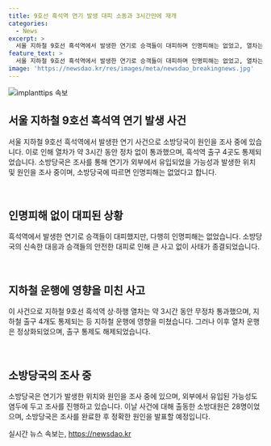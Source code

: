 ```yaml
---
title: 9호선 흑석역 연기 발생 대피 소동과 3시간만에 재개
categories:
  - News
excerpt: >
  서울 지하철 9호선 흑석역에서 발생한 연기로 승객들이 대피하며 인명피해는 없었고, 열차는 3시간 동안 무정차 운행되었다. 소방당국은 연기 배출 작업을 완료한 후 정상화되었으며, 연기 발생 위치와 원인을 조사 중이다. 28대의 차량과 102명의 인원이 출동하여 상황을 처리했다.
feature_text: >
  서울 지하철 9호선 흑석역에서 발생한 연기로 승객들이 대피하며 인명피해는 없었고, 열차는 3시간 동안 무정차 운행되었다. 소방당국은 연기 배출 작업을 완료한 후 정상화되었으며, 연기 발생 위치와 원인을 조사 중이다. 28대의 차량과 102명의 인원이 출동하여 상황을 처리했다.
image: 'https://newsdao.kr/res/images/meta/newsdao_breakingnews.jpg'
---
```


<p><img src="https://newsdao.kr/res/images/meta/newsdao_breakingnews.jpg" alt="implanttips 속보" /></p>

<h2 data-ke-size="size26">서울 지하철 9호선 흑석역 연기 발생 사건</h2>

<p>서울 지하철 9호선 흑석역에서 발생한 연기 사건으로 소방당국이 원인을 조사 중에 있습니다. 이로 인해 열차가 약 3시간 동안 정차 없이 통과했으며, 흑석역 출구 4곳도 통제되었습니다. 소방당국은 조사를 통해 연기가 외부에서 유입되었을 가능성과 발생한 위치 및 원인을 조사 중이며, 소방당국에 따르면 인명피해는 없었다고 합니다.</p>

<p data-ke-size="size16">&nbsp;</p>

<h2 data-ke-size="size24">인명피해 없이 대피된 상황</h2>

<p>흑석역에서 발생한 연기로 승객들이 대피했지만, 다행히 인명피해는 없었습니다. 소방당국의 신속한 대응과 승객들의 안전한 대피로 인해 큰 사고 없이 사태가 종결되었습니다.</p>

<p data-ke-size="size16">&nbsp;</p>

<h2 data-ke-size="size24">지하철 운행에 영향을 미친 사고</h2>

<p>이 사건으로 지하철 9호선 흑석역 상·하행 열차는 약 3시간 동안 무정차 통과했으며, 지하철 출구 4개도 통제되는 등 지하철 운행에 영향을 미쳤습니다. 그러나 이후 열차 운행은 정상화되었으며, 출구 통제도 해제되었습니다.</p>

<p data-ke-size="size16">&nbsp;</p>

<h2 data-ke-size="size24">소방당국의 조사 중</h2>

<p>소방당국은 연기가 발생한 위치와 원인을 조사 중에 있으며, 외부에서 유입된 가능성도 염두에 두고 조사를 진행하고 있습니다. 이날 사건에 대해 출동한 소방대원은 28명이었으며, 소방당국은 조사를 완료한 후 정확한 원인을 발표할 예정입니다.</p>
실시간 뉴스 속보는, <a href="https://newsdao.kr" rel="dofollow">https://newsdao.kr</a>


